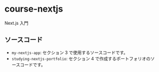 # course-nextjs

Next.js 入門

## ソースコード

- `my-nextjs-app`: セクション 3 で使用するソースコードです。
- `studying-nextjs-portfolio`: セクション 4 で作成するポートフォリオのソースコードです。
